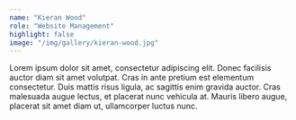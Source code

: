 ```yaml
---
name: "Kieran Wood"
role: "Website Management"
highlight: false
image: "/img/gallery/kieran-wood.jpg"
---
```


Lorem ipsum dolor sit amet, consectetur adipiscing elit. Donec facilisis auctor diam sit amet volutpat. Cras in ante pretium est elementum consectetur. Duis mattis risus ligula, ac sagittis enim gravida auctor. Cras malesuada augue lectus, et placerat nunc vehicula at. Mauris libero augue, placerat sit amet diam ut, ullamcorper luctus nunc. 